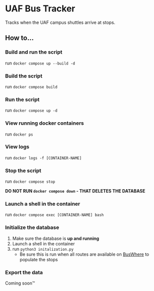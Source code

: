 # UAF Bus Tracker
Tracks when the UAF campus shuttles arrive at stops.

## How to...

### Build and run the script
run `docker compose up --build -d`

### Build the script
run `docker compose build`

### Run the script
run `docker compose up -d`

### View running docker containers
run `docker ps`

### View logs
run `docker logs -f [CONTAINER-NAME]`

### Stop the script
run `docker compose stop`

**DO NOT RUN `docker compose down` - THAT DELETES THE DATABASE**

### Launch a shell in the container
run `docker compose exec [CONTAINER-NAME] bash`

### Initialize the database
1. Make sure the database is **up and running**
2. Launch a shell in the container
3. run `python3 initalization.py`
    * Be sure this is run when all routes are available on [BusWhere](https://buswhere.com/uaf/) to populate the stops

### Export the data
Coming soon:tm: